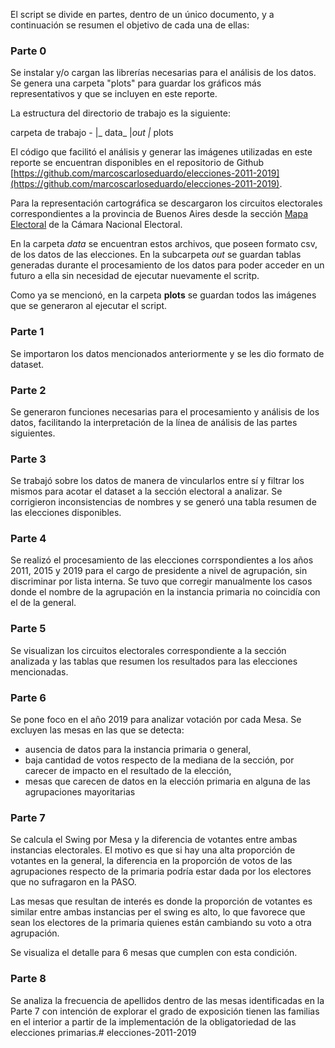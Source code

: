 El script se divide en partes, dentro de un único documento, y a continuación se resumen el objetivo de cada una de ellas:

### Parte 0

Se instalar y/o cargan las librerías necesarias para el análisis de los datos. Se genera una carpeta "plots" para guardar los gráficos más representativos
y que se incluyen en este reporte.

La estructura del directorio de trabajo es la siguiente:

carpeta de trabajo -
                    |_ data_
                           |_out
                    |_ plots

El código que facilitó el análisis y generar las imágenes utilizadas en este reporte se encuentran disponibles en el repositorio de Github [https://github.com/marcoscarloseduardo/elecciones-2011-2019](https://github.com/marcoscarloseduardo/elecciones-2011-2019).

Para la representación cartográfica se descargaron los circuitos electorales correspondientes a la provincia de Buenos Aires desde la sección [Mapa Electoral](https://mapa2.electoral.gov.ar/descargas/) de la Cámara Nacional Electoral.

En la carpeta *data* se encuentran estos archivos, que poseen formato csv, de los datos de las elecciones. En la subcarpeta *out* se guardan tablas generadas durante el procesamiento de los datos para poder acceder en un futuro a ella sin necesidad de ejecutar nuevamente el scritp.

Como ya se mencionó, en la carpeta **plots** se guardan todos las imágenes que se generaron al ejecutar el script.

### Parte 1

Se importaron los datos mencionados anteriormente y se les dio formato de dataset.

### Parte 2

Se generaron funciones necesarias para el procesamiento y análisis de los datos, facilitando la interpretación de la línea de análisis de las partes siguientes.

### Parte 3

Se trabajó sobre los datos de manera de vincularlos entre sí y filtrar los mismos para acotar el dataset a la sección electoral a analizar. Se corrigieron inconsistencias de nombres y se generó una tabla resumen de las elecciones disponibles.

### Parte 4

Se realizó el procesamiento de las elecciones corrspondientes a los años 2011, 2015 y 2019 para el cargo de presidente a nivel de agrupación, sin discriminar por lista interna. Se tuvo que corregir manualmente los casos donde el nombre de la agrupación en la instancia primaria no coincidía con el de la general.

### Parte 5

Se visualizan los circuitos electorales correspondiente a la sección analizada y las tablas que resumen los resultados para las elecciones mencionadas.

### Parte 6

Se pone foco en el año 2019 para analizar votación por cada Mesa. Se excluyen las mesas en las que se detecta:
- ausencia de datos para la instancia primaria o general,
- baja cantidad de votos respecto de la mediana de la sección, por carecer de impacto en el resultado de la elección,
- mesas que carecen de datos en la elección primaria en alguna de las agrupaciones mayoritarias

### Parte 7

Se calcula el Swing por Mesa y la diferencia de votantes entre ambas instancias electorales. El motivo es que si hay una alta proporción de votantes en la general, la diferencia en la proporción de votos de las agrupaciones respecto de la primaria podría estar dada por los electores que no sufragaron en la PASO.

Las mesas que resultan de interés es donde la proporción de votantes es similar entre ambas instancias per el swing es alto, lo que favorece que sean los electores de la primaria quienes están cambiando su voto a otra agrupación.

Se visualiza el detalle para 6 mesas que cumplen con esta condición.

### Parte 8

Se analiza la frecuencia de apellidos dentro de las mesas identificadas en la Parte 7 con intención de explorar el grado de exposición tienen las familias en el interior a partir de la implementación de la obligatoriedad de las elecciones primarias.# elecciones-2011-2019
